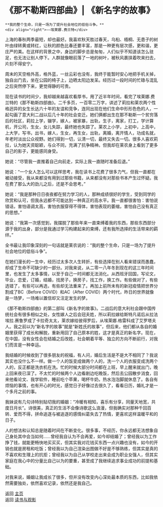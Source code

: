 # 《那不勒斯四部曲》| 《新名字的故事》

``` 
**我的整个生命，只是一场为了提升社会地位的低俗斗争。**
<div align="right">——埃莱娜.费兰特</div>
```

上海的春秋两季最短，却也最好。我喜欢秋天胜过春天，乌桕、梧桐、无患子的树叶由绿转黄或转红，让秋的颜色比春还要丰富，那是一种更有层次感，更和谐，更庄严的美。在这样的背景之中，身边的脚步总是匆匆，人们似乎不知道该怎么驻足，也无法让别人停下。人群就像眼前落了一地的树叶，被秋风裹挟着吹来扫去，片刻不得安宁。

周末的天空格外高，格外蓝，一丝云彩也没有，我终于能暂时安心地把手机关掉，独自出门去，坐在公园的椅子上，边晒太阳边发呆。经历过一段时间的忙碌与混乱之后突然停下来，更觉得静的可贵。

现在读书的时间少，我却越来越喜欢看厚书，用了近半年时间，看完了埃莱娜.费兰特的《那不勒斯四部曲》。二千多页，一百零二万字，讲述了莉拉和莱农两个性格迥异的女生长达六十年的友谊和竞争，连同出现在他们生命中形形色色的人，一起勾画了意大利二战以后几十年的社会变迁。她们俩都出生在那不勒斯一个贫穷落后的社区，莉拉上学，辍学，嫁人，被家暴，出轨，生子，离家，打工，学计算机，开公司，生女，女儿失踪，最终她也失踪了。莱农上小学，上初中，上高中，上大学，写书，出书，嫁人，生女，再生女，出轨，离婚，离开情人，功成名就，年老时淡出公众视野。她们得到一切，认清一切，最终又失去一切。很多人喜欢莉拉，认为她天资聪颖，与众不同，充满了抗争精神。但我却在莱农身上看到了更多自己的影子，更能感同身受。

她说：“尽管我一直推着自己向前走，实际上我一直随时准备后退。”

她说：“一个女人怎么可以这样思考，我在读书上花费了很多力气，但我一直都在被动接受，我从来都没有用到过那些书籍，从来都没有对那些书本产生过怀疑。我在费了那么大的劲儿之后，还是不会思考。”

她说：“我是那种日日夜夜都在努力学习的人，那种成绩很好的学生，受到同学的欣赏和认可，但我永远都不可能达到一种真正的高水平。我一直都很害怕：害怕说错话，害怕语调太高，害怕衣服穿得不得体，害怕表现的萎缩，害怕自己没有真正的思想。”

她说：“我第一次感觉到，我摆脱了那些年来一直束缚着我的东西，那些东西部分源于我的出身，部分是我通过学习构建起来的束缚，还有我所选择的生活带来的羁绊。”

全书最让我印象深刻的一句话就是莱农说的：“我的整个生命，只是一场为了提升社会地位的低俗斗争”。

在她们漫长的一生中，经历过太多次人生转折，有些选择在别人看来错误而愚蠢，却成了生命不可缺少的一部分。对我来说，从二零一八年冬到现在的这三年时间里，也发生了太多事情，以至于自己一时间都无法消化。从西班牙回国，写论文，毕业，恋爱，订婚，结婚，找房子，换房子，找工作，换工作。有些做对了，有些选错了，有些可以再选，有些却无法重来了。再加上前所未有的新冠疫情把世界分割成了BC（Before COVID）和AC（After COVID）两个时代，昨日的世界就像是一场梦，一场难以置信却又注定发生的梦。

《那不勒斯四部曲》的第二部叫《新名字的故事》。二战后的意大利社会跟中国传统社会有很多相似之处，女性嫁人之后会冠夫姓，所以莉拉嫁给斯特凡诺后从拉法埃拉.赛鲁罗成了卡拉奇太太，莱农嫁给彼得罗后，从埃莱娜.格雷科成了艾罗塔夫人。我之前以为“新名字的故事”就是“新姓氏的故事”，但后来，他们都从各自的婚姻里获得了成长和解脱，重新用回了自己原本的姓，这才是真正的新名字。现在，在中国，没有女性会在结婚之后改姓，社会朝着平等、独立的方向不断前行，对我们而言是一种幸运。

我结婚的时候收到了很多朋友的祝福，有人问，婚后生活是不是大不相同了？我说其实也没什么不一样。做一个人的饭变成做两个人的，洗一个人的衣服变成洗两个人的，反正都是洗衣机在洗。忙的时候大部分时间都在上班，早上醒来就出门，晚上回来夜已深了。不太忙的时候两个人边看剧边吃晚饭，然后去公园散步消食，回来他看论文、我学软件，睡前吃个苹果，喝杯牛奶，热水泡泡脚就休息了。各自有烦恼的事情，也有开心的时光，感觉日子好像过去很久了，看看日历，婚礼才是一个多月之前的事。

我妹说有几句诗特别贴切我的婚姻：“冷暖有相知，喜乐有分享，同量天地宽，共度日月长”。诗很美，真正的生活不会像诗歌这么浪漫，但我确实对那种千回百转、爱而不得，拼命追逐与被追逐的感情纠葛失去了热情，更喜欢这样温暖平和的日子。

人的想法和认知总是随着时间在不断变化。很多事，不经历，你永远都无法想象自己身处其中会当如何……曾经我自认为不会再爱，如今却结婚了；曾经我以为工作挣了钱，就能更畅快地买买买，但其实我对花钱买东西一点兴趣也没有，如今的开销也就是房租和吃饭；曾经我以为自己渲染出图做不好是不够熟练，但其实是真的不喜欢和生理上的抗拒；曾经我以为自己从学校走出来会成为职业女强人，但其实家庭在我心中的分量比自己以为的要重，甚至成了我继续追求事业成功的前提和基础。

对我来说，婚姻让我成长了很多，但并没有改变内心深处最本质的东西，比如我依然需要独处，依然喜欢记录，依然还是我自己。



返回 [主页](../../../intro.md)   
返回 [读书与观影](../../../posts/readingcollection.md)